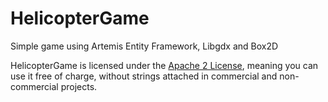 HelicopterGame
==============

Simple game using Artemis Entity Framework, Libgdx and Box2D


HelicopterGame is licensed under the [Apache 2 License](http://www.apache.org/licenses/LICENSE-2.0.html), meaning you
can use it free of charge, without strings attached in commercial and non-commercial projects.